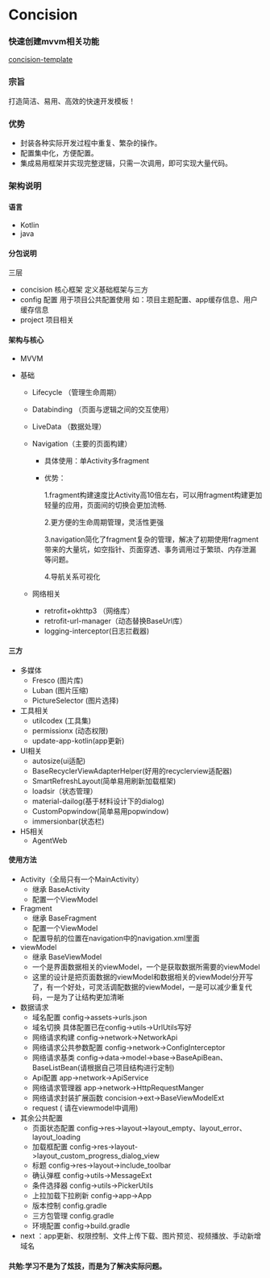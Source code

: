 # Concision

### 快速创建mvvm相关功能
[concision-template](https://github.com/nifengxiao/concision-template)

### 宗旨

打造简洁、易用、高效的快速开发模板！

### 优势

- 封装各种实际开发过程中重复、繁杂的操作。
- 配置集中化，方便配置。
- 集成易用框架并实现完整逻辑，只需一次调用，即可实现大量代码。

### 架构说明

#### 语言 

- Kotlin
- java

#### 分包说明
  三层
  - concision 核心框架 定义基础框架与三方
  - config 配置 用于项目公共配置使用 如：项目主题配置、app缓存信息、用户缓存信息
  - project 项目相关

#### 架构与核心

- MVVM

- 基础
  - Lifecycle （管理生命周期）

  - Databinding （页面与逻辑之间的交互使用）

  - LiveData （数据处理）

  - Navigation（主要的页面构建）

    - 具体使用：单Activity多fragment 

    - 优势：

      1.fragment构建速度比Activity高10倍左右，可以用fragment构建更加轻量的应用，页面间的切换会更加流畅.

      2.更方便的生命周期管理，灵活性更强

      3.navigation简化了fragment复杂的管理，解决了初期使用fragment带来的大量坑，如空指针、页面穿透、事务调用过于繁琐、内存泄漏等问题。

      4.导航关系可视化

   - 网络相关
     - retrofit+okhttp3 （网络库）
     - retrofit-url-manager（动态替换BaseUrl库）
     - logging-interceptor(日志拦截器)

#### 三方

- 多媒体
  - Fresco (图片库)
  - Luban (图片压缩)
  - PictureSelector (图片选择)
- 工具相关
  - utilcodex (工具集)
  - permissionx (动态权限)
  - update-app-kotlin(app更新)
- UI相关
  - autosize(ui适配)
  - BaseRecyclerViewAdapterHelper(好用的recyclerview适配器)
  - SmartRefreshLayout(简单易用刷新加载框架)
  - loadsir（状态管理）
  - material-dailog(基于材料设计下的dialog)
  - CustomPopwindow(简单易用popwindow)
  - immersionbar(状态栏)
- H5相关
  - AgentWeb

#### 使用方法

- Activity（全局只有一个MainActivity）
    - 继承 BaseActivity
    - 配置一个ViewModel
- Fragment
    - 继承 BaseFragment
    - 配置一个ViewModel
    - 配置导航的位置在navigation中的navigation.xml里面
- viewModel
    - 继承 BaseViewModel
    - 一个是界面数据相关的viewModel，一个是获取数据所需要的viewModel
    - 这里的设计是把页面数据的viewModel和数据相关的viewModel分开写了，有一个好处，可灵活调配数据的viewModel，一是可以减少重复代码，一是为了让结构更加清晰
- 数据请求
    - 域名配置 config->assets->urls.json 
    - 域名切换 具体配置已在config->utils->UrlUtils写好
    - 网络请求构建  config->network->NetworkApi
    - 网络请求公共参数配置 config->network->ConfigInterceptor
    - 网络请求基类 config->data->model->base->BaseApiBean、BaseListBean(请根据自己项目结构进行定制)
    - Api配置 app->network->ApiService
    - 网络请求管理器 app->network->HttpRequestManger
    - 网络请求封装扩展函数 concision->ext->BaseViewModelExt
    -  request ( 请在viewmodel中调用)
- 其余公共配置
    - 页面状态配置 config->res->layout->layout_empty、layout_error、layout_loading
    - 加载框配置   config->res->layout->layout_custom_progress_dialog_view
    - 标题 config->res->layout->include_toolbar
    - 确认弹框  config->utils->MessageExt
    - 条件选择器 config->utils->PickerUtils
    - 上拉加载下拉刷新 config->app->App
    - 版本控制 config.gradle
    - 三方包管理 config.gradle
    - 环境配置 config->build.gradle
- next ：app更新、权限控制、文件上传下载、图片预览、视频播放、手动新增域名

#### 共勉:学习不是为了炫技，而是为了解决实际问题。

